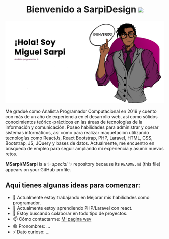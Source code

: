 
<h1 align="center">Bienvenido a SarpiDesign <img src="https://media.giphy.com/media/hvRJCLFzcasrR4ia7z/giphy.gif" width="35"></h1>

<img src="https://raw.githubusercontent.com/MSarpi/MSarpi/main/Captura%20de%20pantalla%202024-02-13%20032749.png">

Me gradué como Analista Programador Computacional en 2019 y cuento con más de un año de experiencia en el desarrollo web, así como sólidos conocimientos teórico-prácticos en las áreas de tecnologías de la información y comunicación. Poseo habilidades para administrar y operar sistemas informáticos, así como para realizar maquetación utilizando tecnologías como ReactJs, React Bootstrap, PHP, Laravel, HTML, CSS, Bootstrap, JS, JQuery y bases de datos. Actualmente, me encuentro en búsqueda de empleo para seguir ampliando mi experiencia y asumir nuevos retos.

**MSarpi/MSarpi** is a ✨ _special_ ✨ repository because its `README.md` (this file) appears on your GitHub profile.

## Aquí tienes algunas ideas para comenzar:

- 🔭 Actualmente estoy trabajando en Mejorar mis habilidades como programador.
- 🌱 Actualmente estoy aprendiendo PHP/Laravel con react.
- 👯 Estoy buscando colaborar en todo tipo de proyectos.
- 📫 Cómo contactarme: <a href="https://sarpidesign.netlify.app/"> Mi pagina wev</a>
- 😄 Pronombres: ...
- ⚡ Dato curioso: ...
